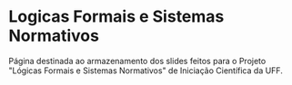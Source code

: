 # Logicas Formais e Sistemas Normativos
Página destinada ao armazenamento dos slides feitos para o Projeto "Lógicas Formais e Sistemas Normativos" de Iniciação Científica da UFF.

